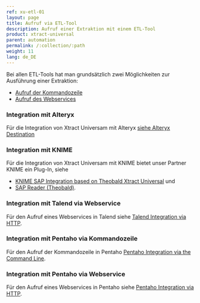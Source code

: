 ```yaml
---
ref: xu-etl-01
layout: page
title: Aufruf via ETL-Tool
description: Aufruf einer Extraktion mit einem ETL-Tool
product: xtract-universal
parent: automation
permalink: /:collection/:path
weight: 11
lang: de_DE
---
```


Bei allen ETL-Tools hat man grundsätzlich zwei Möglichkeiten zur Ausführung einer Extraktion:
- [Aufruf der Kommandozeile](./call-via-commandline) 
- [Aufruf des Webservices](./call-via-webservice)


### Integration mit Alteryx
Für die Integration von Xtract Universam mit Alteryx [siehe Alteryx Destination](../xu-zielumgebungen/alteryx-de/)

### Integration mit KNIME 
Für die Integration von Xtract Universam mit KNIME bietet unser Partner KNIME ein Plug-In, siehe 
- [ KNIME SAP Integration based on Theobald Xtract Universal](https://hub.knime.com/knime/extensions/org.knime.features.sap.theobald/latest) und
- [SAP Reader (Theobald)](https://hub.knime.com/knime/extensions/org.knime.features.sap.theobald/latest/org.knime.sap.theobald.node.SAPTheobaldReaderNodeFactory). 

### Integration mit Talend via Webservice
Für den Aufruf eines Webservices in Talend siehe [Talend Integration via HTTP](https://kb.theobald-software.com/xtract-universal/talend-integration-http).

### Integration mit Pentaho via Kommandozeile 
Für den Aufruf der Kommandozeile in Pentaho [Pentaho Integration via the Command Line](https://kb.theobald-software.com/xtract-universal/pentaho-di-cmd).

### Integration mit Pentaho via Webservice
Für den Aufruf eines Webservices in Pentaho siehe [Pentaho Integration via HTTP](https://kb.theobald-software.com/xtract-universal/pentaho-di-http).

<!---
ADF
Google 
AWS Lambda
-->